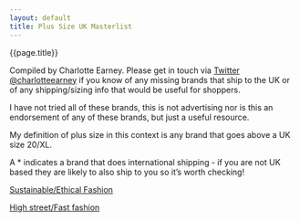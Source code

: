 ```yaml
---
layout: default
title: Plus Size UK Masterlist
---
```


{{page.title}}

Compiled by Charlotte Earney. Please get in touch via [Twitter @charlotteearney](https://twitter.com/charlotteearney) if you know of any missing brands that ship to the UK or of any shipping/sizing info that would be useful for shoppers. 

I have not tried all of these brands, this is not advertising nor is this an endorsement of any of these brands, but just a useful resource. 

My definition of plus size in this context is any brand that goes above a UK size 20/XL.

A * indicates a brand that does international shipping - if you are not UK based they are likely to also ship to you so it’s worth checking!

[Sustainable/Ethical Fashion](/sustainable-ethical)

[High street/Fast fashion](highstreet-fastfashion)